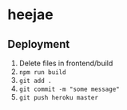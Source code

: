 # heejae

## Deployment
1. Delete files in frontend/build
1. `npm run build`
1. `git add .`
1. `git commit -m "some message"`
1. `git push heroku master`